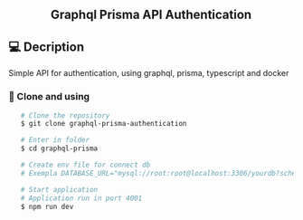 <h2 align="center">Graphql Prisma API Authentication</h2>

## 💻 Decription

Simple API for authentication, using graphql, prisma, typescript and docker

### 📝 Clone and using

```bash
   # Clone the repository
   $ git clone graphql-prisma-authentication

   # Enter in folder
   $ cd graphql-prisma

   # Create env file for connect db
   # Exempla DATABASE_URL="mysql://root:root@localhost:3306/yourdb?schema=public"

   # Start application
   # Application run in port 4001
   $ npm run dev
```
